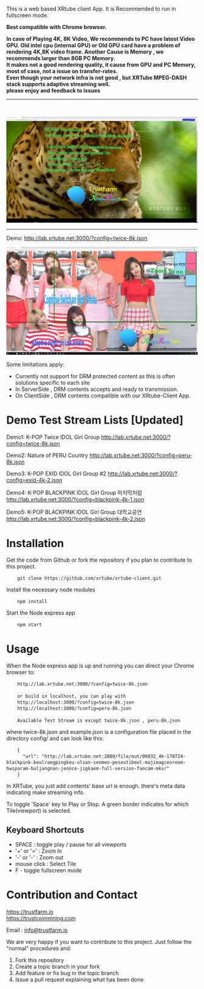 This is a web based XRtube client App. It is Recommended to run in fullscreen mode.

**Best compatible with Chrome browser.**

**In case of Playing 4K, 8K Video, We recommends to PC have latest Video GPU.
Old intel cpu (internal GPU) or Old GPU card have a problem of rendering 4K,8K video frame.
Another Cause is Memory , we recommends larger than 8GB PC Memory.<br>
It makes not a good rendering quality, it cause from GPU and PC Memory, most of case, not a issue on transfer-rates.<br>
Even though your network infra is not good , but XRTube MPEG-DASH stack supports adaptive streaming well. <br>
please enjoy and feedback to issues**
<br>
<hr>
<br>

![](xrtube-peru1-8k.jpg)

<hr>

Demo: http://lab.xrtube.net:3000/?config=twice-8k.json


![](xrtube-twice-poi.jpg)

Some limitations apply:

- Currently not support for DRM protected content as this is often solutions specific to each site
- In ServerSide , DRM contents accepts and ready to transmission.
- On ClientSide , DRM contents compatible with our XRtube-Client App.

# Demo Test Stream Lists [Updated]

Demo1: K-POP Twice IDOL Girl Group
    http://lab.xrtube.net:3000/?config=twice-8k.json

Demo2: Nature of PERU Country 
    http://lab.xrtube.net:3000/?config=peru-8k.json

Demo3: K-POP EXID IDOL Girl Group #2
    http://lab.xrtube.net:3000/?config=exid-4k-2.json

Demo4: K-POP BLACKPINK IDOL Girl Group 마지막처럼
    http://lab.xrtube.net:3000/?config=blackpink-4k-1.json 

Demo5: K-POP BLACKPINK IDOL Girl Group 대학교공연 
    http://lab.xrtube.net:3000/?config=blackpink-4k-2.json 


# Installation

Get the code from Github or fork the repository if you plan to contribute to this project.

		git clone https://github.com/xrtube/xrtube-client.git
		
Install the necessary node modules

		npm install
		
Start the Node express app

		npm start
		
# Usage

When the Node express app is up and running you can direct your Chrome browser to:

		http://lab.xrtube.net:3000/?config=twice-8k.json
		
		or build in localhost, you can play with 
		http://localhost:3000/?config=twice-8k.json
		http://localhost:3000/?config=peru-8k.json
		
		Available Test Stream is except twice-8k.json , peru-8k.json
		
where twice-8k.json and example.json is a configuration file placed in the directory config/ and can look like this:

		{
		  "url": "http://lab.xrtube.net:2080/file/out/00032_4k-170724-blackpink-beulraegpingkeu-ulsan-seomeo-peseutibeol-majimagceoreom-hwiparam-buljangnan-jeonce-jigkaem-full-version-fancam-mkv/"
		}

In XRTube, you just add contents' base url is enough.
there's meta data indicating make streaming info.


To toggle 'Space' key to Play or Stop. A green border indicates for which Tile(viewport) is selected. 


## Keyboard Shortcuts
- SPACE     : toggle play / pause for all viewports
- '+' or '=' : Zoom In
- '-' or '-' : Zoom out
- mouse click : Select Tile
- F - toggle fullscreen mode
		
# Contribution and Contact

https://trustfarm.io <br>
https://trustcoinmining.com <br>

Email : info@trustfarm.io

We are very happy if you want to contribute to this project. Just follow the "normal" procedures and:

1. Fork this repository
2. Create a topic branch in your fork
3. Add feature or fix bug in the topic branch
4. Issue a pull request explaining what has been done

